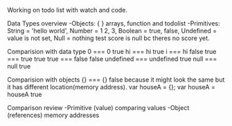 Working on todo list with watch and code.

Data Types overview
-Objects: { } arrays, function and todolist
-Primitives: String = 'hello world', 
             Number = 1 2, 3, 
             Boolean = true, false,
             Undefined = value is not set,
             Null = nothing test score is null bc theres no score yet.

Comparision with data type
0 === 0 true
hi === hi true
i === hi false
true === true true
true === false false
undefined === undefined true
null === null true

Comparision with objects
{} === {} false because it might look the same but it has different location(memory address). 
var houseA = {};
var houseA = houseA true

Comparison review
-Primitive (value) comparing values
-Object (references) memory addresses

